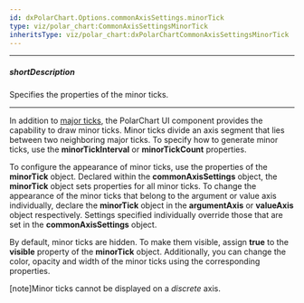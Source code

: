 ```yaml
---
id: dxPolarChart.Options.commonAxisSettings.minorTick
type: viz/polar_chart:CommonAxisSettingsMinorTick
inheritsType: viz/polar_chart:dxPolarChartCommonAxisSettingsMinorTick
---
```

---
##### shortDescription
Specifies the properties of the minor ticks.

---
In addition to [major ticks](/api-reference/10%20UI%20Components/dxPolarChart/1%20Configuration/commonAxisSettings/tick '/Documentation/ApiReference/UI_Components/dxPolarChart/Configuration/commonAxisSettings/tick/'), the PolarChart UI component provides the capability to draw minor ticks. Minor ticks divide an axis segment that lies between two neighboring major ticks. To specify how to generate minor ticks, use the **minorTickInterval** or **minorTickCount** properties.

To configure the appearance of minor ticks, use the properties of the **minorTick** object. Declared within the **commonAxisSettings** object, the **minorTick** object sets properties for all minor ticks. To change the appearance of the minor ticks that belong to the argument or value axis individually, declare the **minorTick** object in the **argumentAxis** or **valueAxis** object respectively. Settings specified individually override those that are set in the **commonAxisSettings** object.

By default, minor ticks are hidden. To make them visible, assign **true** to the **visible** property of the **minorTick** object. Additionally, you can change the color, opacity and width of the minor ticks using the corresponding properties.

[note]Minor ticks cannot be displayed on a *discrete* axis.